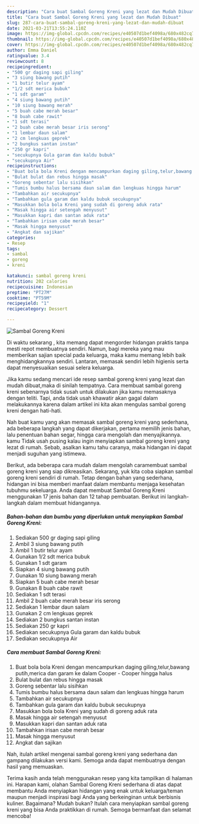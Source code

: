 ```yaml
---
description: "Cara buat Sambal Goreng Kreni yang lezat dan Mudah Dibuat"
title: "Cara buat Sambal Goreng Kreni yang lezat dan Mudah Dibuat"
slug: 287-cara-buat-sambal-goreng-kreni-yang-lezat-dan-mudah-dibuat
date: 2021-03-21T13:55:24.110Z
image: https://img-global.cpcdn.com/recipes/e40507d1bef4098a/680x482cq70/sambal-goreng-kreni-foto-resep-utama.jpg
thumbnail: https://img-global.cpcdn.com/recipes/e40507d1bef4098a/680x482cq70/sambal-goreng-kreni-foto-resep-utama.jpg
cover: https://img-global.cpcdn.com/recipes/e40507d1bef4098a/680x482cq70/sambal-goreng-kreni-foto-resep-utama.jpg
author: Emma Daniel
ratingvalue: 3.4
reviewcount: 8
recipeingredient:
- "500 gr daging sapi giling"
- "3 siung bawang putih"
- "1 butir telur ayam"
- "1/2 sdt merica bubuk"
- "1 sdt garam"
- "4 siung bawang putih"
- "10 siung bawang merah"
- "5 buah cabe merah besar"
- "8 buah cabe rawit"
- "1 sdt terasi"
- "2 buah cabe merah besar iris serong"
- "1 lembar daun salam"
- "2 cm lengkuas geprek"
- "2 bungkus santan instan"
- "250 gr kapri"
- "secukupnya Gula garam dan kaldu bubuk"
- "secukupnya Air"
recipeinstructions:
- "Buat bola bola Kreni dengan mencampurkan daging giling,telur,bawang putih,merica dan garam ke dalam Cooper Cooper hingga halus"
- "Bulat bulat dan rebus hingga masak"
- "Goreng sebentar lalu sisihkan"
- "Tumis bumbu halus bersama daun salam dan lengkuas hingga harum"
- "Tambahkan air secukupnya"
- "Tambahkan gula garam dan kaldu bubuk secukupnya"
- "Masukkan bola bola Kreni yang sudah di goreng aduk rata"
- "Masak hingga air setengah menyusut"
- "Masukkan kapri dan santan aduk rata"
- "Tambahkan irisan cabe merah besar"
- "Masak hingga menyusut"
- "Angkat dan sajikan"
categories:
- Resep
tags:
- sambal
- goreng
- kreni

katakunci: sambal goreng kreni 
nutrition: 202 calories
recipecuisine: Indonesian
preptime: "PT27M"
cooktime: "PT59M"
recipeyield: "1"
recipecategory: Dessert

---
```



![Sambal Goreng Kreni](https://img-global.cpcdn.com/recipes/e40507d1bef4098a/680x482cq70/sambal-goreng-kreni-foto-resep-utama.jpg)

Di waktu  sekarang , kita memang dapat mengorder hidangan praktis tanpa mesti repot membuatnya sendiri. Namun, bagi mereka yang mau memberikan sajian special pada keluarga, maka kamu memang lebih baik menghidangkannya sendiri. Lantaran, memasak sendiri lebih higienis serta dapat menyesuaikan sesuai selera keluarga.

Jika kamu sedang mencari ide resep sambal goreng kreni yang lezat dan mudah dibuat,maka di sinilah tempatnya. Cara membuat sambal goreng kreni  sebenarnya tidak susah untuk dilakukan jika kamu memasaknya dengan teliti. Tapi, anda tidak usah khawatir akan gagal dalam melakukannya 
karena dalam artikel ini kita akan mengulas sambal goreng kreni dengan hati-hati.  



Nah buat kamu yang akan memasak sambal goreng kreni yang sederhana, ada beberapa langkah yang dapat dikerjakan, pertama memilih jenis bahan, lalu penentuan bahan segar, hingga cara mengolah dan menyajikannya. kamu Tidak usah pusing kalau ingin menyiapkan sambal goreng kreni yang lezat di rumah. Sebab, asalkan kamu  tahu caranya, maka hidangan ini dapat menjadi suguhan yang istimewa.

Berikut, ada beberapa cara mudah dalam mengolah caramembuat sambal goreng kreni yang siap dikreasikan. Sekarang, yuk kita coba siapkan sambal goreng kreni sendiri di rumah. Tetap dengan bahan yang sederhana, hidangan ini bisa memberi manfaat dalam membantu menjaga kesehatan tubuhmu sekeluarga. Anda dapat membuat Sambal Goreng Kreni menggunakan 17 jenis bahan dan 12 tahap pembuatan. Berikut ini langkah-langkah dalam membuat hidangannya.

<!--inarticleads1-->

##### Bahan-bahan dan bumbu yang diperlukan untuk menyiapkan Sambal Goreng Kreni:

1. Sediakan 500 gr daging sapi giling
1. Ambil 3 siung bawang putih
1. Ambil 1 butir telur ayam
1. Gunakan 1/2 sdt merica bubuk
1. Gunakan 1 sdt garam
1. Siapkan 4 siung bawang putih
1. Gunakan 10 siung bawang merah
1. Siapkan 5 buah cabe merah besar
1. Gunakan 8 buah cabe rawit
1. Sediakan 1 sdt terasi
1. Ambil 2 buah cabe merah besar iris serong
1. Sediakan 1 lembar daun salam
1. Gunakan 2 cm lengkuas geprek
1. Sediakan 2 bungkus santan instan
1. Sediakan 250 gr kapri
1. Sediakan secukupnya Gula garam dan kaldu bubuk
1. Sediakan secukupnya Air




<!--inarticleads2-->

##### Cara membuat Sambal Goreng Kreni:

1. Buat bola bola Kreni dengan mencampurkan daging giling,telur,bawang putih,merica dan garam ke dalam Cooper - Cooper hingga halus
1. Bulat bulat dan rebus hingga masak
1. Goreng sebentar lalu sisihkan
1. Tumis bumbu halus bersama daun salam dan lengkuas hingga harum
1. Tambahkan air secukupnya
1. Tambahkan gula garam dan kaldu bubuk secukupnya
1. Masukkan bola bola Kreni yang sudah di goreng aduk rata
1. Masak hingga air setengah menyusut
1. Masukkan kapri dan santan aduk rata
1. Tambahkan irisan cabe merah besar
1. Masak hingga menyusut
1. Angkat dan sajikan




Nah, itulah artikel mengenai  sambal goreng kreni  yang sederhana dan gampang dilakukan versi kami. Semoga anda dapat membuatnya dengan hasil yang memuaskan. 

Terima kasih anda telah menggunakan resep yang kita tampilkan di halaman ini. Harapan kami, olahan  Sambal Goreng Kreni sederhana di atas dapat membantu Anda menyiapkan hidangan yang enak untuk keluarga/teman maupun menjadi inspirasi bagi Anda yang berkeinginan untuk berbisnis kuliner. Bagaimana? Mudah bukan? Itulah cara menyiapkan sambal goreng kreni yang bisa Anda praktikkan di rumah. Semoga bermanfaat dan selamat mencoba!

